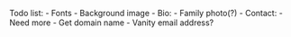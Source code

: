 Todo list:
	- Fonts
	- Background image
	- Bio:
		- Family photo(?)
	- Contact:
		- Need more
	- Get domain name
		- Vanity email address?
	